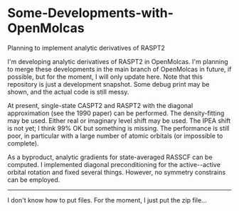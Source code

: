 # Some-Developments-with-OpenMolcas
Planning to implement analytic derivatives of RASPT2

I'm developing analytic derivatives of RASPT2 in OpenMolcas. I'm planning to merge these developments in the main branch of OpenMolcas in future, if possible, but for the moment, I will only update here. Note that this repository is just a development snapshot. Some debug print may be shown, and the actual code is still messy.

At present, single-state CASPT2 and RASPT2 with the diagonal approximation (see the 1990 paper) can be performed. The density-fitting may be used. Either real or imaginary level shift may be used. The IPEA shift is not yet; I think 99% OK but something is missing. The performance is still poor, in particular with a large number of atomic orbitals (or impossible to complete).

As a byproduct, analytic gradients for state-averaged RASSCF can be computed. I implemented diagonal preconditioning for the active--active orbital rotation and fixed several things. However, no symmetry constrains can be employed.

**********

I don't know how to put files. For the moment, I just put the zip file...

